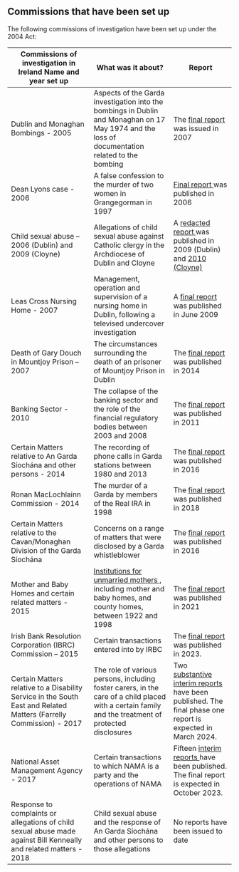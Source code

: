 ##  Commissions that have been set up

The following commissions of investigation have been set up under the 2004
Act:

**Commissions of investigation in Ireland** **Name and year set up** |  **What was it about?** |  **Report**  
---|---|---  
Dublin and Monaghan Bombings - 2005  |  Aspects of the Garda investigation into the bombings in Dublin and Monaghan on 17 May 1974 and the loss of documentation related to the bombing  |  The [ final report ](https://relativesforjustice.com/wp-content/uploads/2016/11/barron03.pdf) was issued in 2007   
Dean Lyons case - 2006  |  A false confession to the murder of two women in Grangegorman in 1997  |  [ Final report ](https://assets.gov.ie/121723/24474606-fb81-4985-b72c-eab798c7e162.pdf) was published in 2006   
Child sexual abuse – 2006 (Dublin) and 2009 (Cloyne)  |  Allegations of child sexual abuse against Catholic clergy in the Archdiocese of Dublin and Cloyne  |  A [ redacted report ](https://www.gov.ie/en/publication/13804-report-by-commission-of-investigation-into-catholic-archdiocese-of-dublin/) was published in 2009 (Dublin) and [ 2010 (Cloyne) ](https://www.gov.ie/en/publication/db146-report-by-commission-of-investigation-into-catholic-diocese-of-cloyne/)  
Leas Cross Nursing Home - 2007  |  Management, operation and supervision of a nursing home in Dublin, following a televised undercover investigation  |  A [ final report ](https://www.lenus.ie/handle/10147/76516) was published in June 2009   
Death of Gary Douch in Mountjoy Prison – 2007  |  The circumstances surrounding the death of an prisoner of Mountjoy Prison in Dublin  |  The [ final report ](http://policereform.ie/en/JELR/Pages/PB14000112) was published in 2014   
Banking Sector - 2010  |  The collapse of the banking sector and the role of the financial regulatory bodies between 2003 and 2008  |  The [ final report ](https://opac.oireachtas.ie/Data/Library3/NybergMisjudingRisk_124409.pdf) was published in 2011   
Certain Matters relative to An Garda Síochána and other persons - 2014  |  The recording of phone calls in Garda stations between 1980 and 2013  |  The [ final report ](https://www.justice.ie/en/JELR/Commission_of_Investigation_Certain_Matters_relative_to_the_Cavan_Monaghan_Division_of_the_Garda_S%C3%ADoch%C3%A1na_Final_Report.pdf/Files/Commission_of_Investigation_Certain_Matters_relative_to_the_Cavan_Monaghan_Division_of_the_Garda_S%C3%ADoch%C3%A1na_Final_Report.pdf) was published in 2016   
Ronan MacLochlainn Commission - 2014  |  The murder of a Garda by members of the Real IRA in 1998  |  The [ final report ](https://www.justice.ie/en/JELR/MacLochlainn_Commission_of_Investigation_Final_Report.pdf/Files/MacLochlainn_Commission_of_Investigation_Final_Report.pdf) was published in 2018   
Certain Matters relative to the Cavan/Monaghan Division of the Garda Síochána  |  Concerns on a range of matters that were disclosed by a Garda whistleblower  |  The [ final report ](https://www.gov.ie/ga/foilsiuchan/7c24f-commission-of-investigation-certain-matters-relative-to-the-cavan-monaghan-division-of-the-garda-siochana-final-report/) was published in 2016   
Mother and Baby Homes and certain related matters - 2015  |  [ Institutions for unmarried mothers ](../../../../birth-family-relationships/adoption-and-fostering/mother-and-baby-homes/) , including mother and baby homes, and county homes, between 1922 and 1998  |  The [ final report ](https://www.gov.ie/en/publication/d4b3d-final-report-of-the-commission-of-investigation-into-mother-and-baby-homes/) was published in 2021   
Irish Bank Resolution Corporation (IBRC) Commission – 2015  |  Certain transactions entered into by IRBC  |  The [ final report ](https://www.gov.ie/en/publication/9f83c-final-report-of-the-ibrc-commission-of-investigation/) was published in 2023.   
Certain Matters relative to a Disability Service in the South East and Related Matters (Farrelly Commission) - 2017  |  The role of various persons, including foster carers, in the care of a child placed with a certain family and the treatment of protected disclosures  |  Two [ substantive interim reports ](https://www.gov.ie/en/publication/856fd-farrelly-commission-of-investigation-substantive-interim-reports/) have been published. The final phase one report is expected in March 2024.   
National Asset Management Agency - 2017  |  Certain transactions to which NAMA is a party and the operations of NAMA  |  Fifteen [ interim reports ](https://www.gov.ie/en/publication/56205-extension-of-deadline-for-reporting-and-publication-of-fifteenth-interim-report/) have been published. The final report is expected in October 2023.   
Response to complaints or allegations of child sexual abuse made against Bill Kenneally and related matters - 2018  |  Child sexual abuse and the response of An Garda Síochána and other persons to those allegations  |  No reports have been issued to date   
  